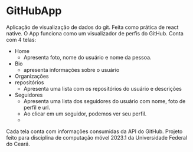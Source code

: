 # GitHubApp
Aplicação de visualização de dados do git. Feita como prática de react native.
O App funciona como um visualizador de perfis do GitHub.
Conta com 4 telas:
- Home 
  - Apresenta foto, nome do usuário e nome da pessoa.
- Bio
  - apresenta informações sobre o usuário
- Organizações
- repositórios
  - Apresenta uma lista com os repositórios do usuário e descrições
- Seguidores
  - Apresenta uma lista dos seguidores do usuário com nome, foto de perfil e url.
  - Ao clicar em um seguidor, podemos ver seu perfil.
  - 
Cada tela conta com informações consumidas da API do GitHub.
Projeto feito para disciplina de computação móvel 2023.1 da Universidade Federal do Ceará. 
